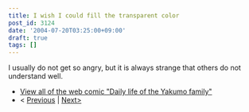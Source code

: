 ```yaml
---
title: I wish I could fill the transparent color
post_id: 3124
date: '2004-07-20T03:25:00+09:00'
draft: true
tags: []
---
```


I usually do not get so angry, but it is always strange that others do not understand well.

*   [View all of the web comic "Daily life of the Yakumo family"](https://danmaq.com/tag/yakumo-family?order=ASC)
*   < [Previous](https://danmaq.com/3123) | [Next>](https://danmaq.com/3126)
